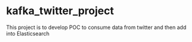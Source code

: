 # kafka_twitter_project
This project is to develop POC to consume data from twitter and then add into Elasticsearch
